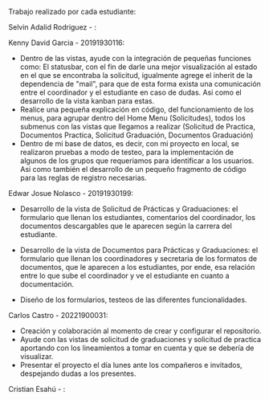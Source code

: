 Trabajo realizado por cada estudiante:

Selvin Adalid Rodriguez - :

Kenny David Garcia - 20191930116:
   - Dentro de las vistas, ayude con la integración de pequeñas funciones como: El statusbar, con el fin de darle una mejor visualización al estado en el que se encontraba la solicitud, igualmente agrege el inherit de la dependencia de "mail", para que de esta forma exista una comunicación entre el coordinador y el estudiante en caso de dudas. Asi como el desarrollo de la vista kanban para estas.
   - Realice una pequeña explicación en código, del funcionamiento de los menus, para agrupar dentro del Home Menu (Solicitudes), todos los submenus con las vistas que llegamos a realizar (Solicitud de Practica, Documentos Practica, Solicitud Graduación, Documentos Graduación)
   - Dentro de mi base de datos, es decir, con mi proyecto en local, se realizaron pruebas a modo de testeo, para la implementación de algunos de los grupos que requeriamos para identificar a los usuarios. Asi como también el desarrollo de un pequeño fragmento de código para las reglas de registro necesarias.
     
Edwar Josue Nolasco - 20191930199:
   - Desarrollo de la vista de Solicitud de Prácticas y Graduaciones: el formulario que llenan los estudiantes, comentarios del coordinador, los documentos descargables que le aparecen según la carrera del estudiante. 

   - Desarrollo de la vista de Documentos para Prácticas y Graduaciones: el formulario que llenan los coordinadores y secretaria de los formatos de documentos, que le aparecen a los estudiantes, por ende, esa relación entre lo que sube el coordinador y ve el estudiante en cuanto a documentación.

   - Diseño de los formularios, testeos de las diferentes funcionalidades.

Carlos Castro - 20221900031:
   - Creación y colaboración al momento de crear y configurar el repositorio.
   - Ayude con las vistas de solicitud de graduaciones y solicitud de practica aportando con los lineamientos a tomar en cuenta y que se debería de visualizar.
   - Presentar el proyecto el día lunes ante los compañeros e invitados, despejando dudas a los presentes.
 

Cristian Esahú - :
